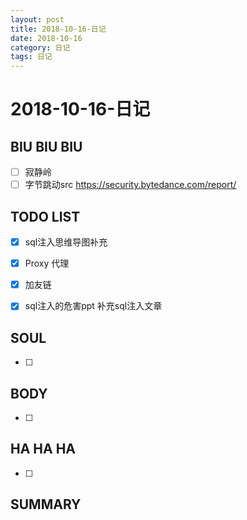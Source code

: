 ```yaml
---
layout: post
title: 2018-10-16-日记
date: 2018-10-16
category: 日记
tags: 日记
---
```

# 2018-10-16-日记
## BIU BIU BIU
- [ ] 寂静岭
- [ ] 字节跳动src https://security.bytedance.com/report/
 
## TODO LIST
- [x] sql注入思维导图补充
- [x] Proxy 代理
- [x] 加友链
- [x] sql注入的危害ppt 补充sql注入文章
 
 
## SOUL
- [ ] 
 
## BODY
- [ ] 
 
## HA HA HA
- [ ] 
 
## SUMMARY
 
 
